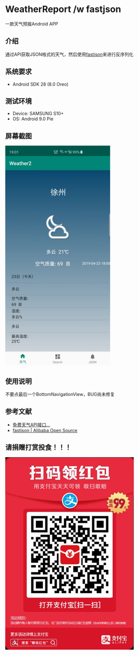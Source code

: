 # WeatherReport /w fastjson
一款天气预报Android APP

## 介绍
通过API获取JSON格式的天气，然后使用[fastjson](https://github.com/alibaba/fastjson)来进行反序列化

## 系统要求
* Android SDK 28 (8.0 Oreo)

## 测试环境
* Device: SAMSUNG S10+
* OS: Android 9.0 Pie

## 屏幕截图
<img src="https://github.com/50Death/WeatherReport-w-fastjson/blob/master/screenshot/%E5%9B%BE%E7%89%871.jpg" width="333" height="700" div=left/>

## 使用说明
不要点最后一个BottomNavigationView，BUG尚未修复

## 参考文献
* [免费天气API接口...](https://www.tianqiapi.com/)
* [fastjson | Alibaba Open Source](https://github.com/alibaba/fastjson)

## 请捐赠打赏投食！！！
![图片加载失败](https://github.com/50Death/CipheredSocketChat/blob/master/Pictures/%E6%94%AF%E4%BB%98%E5%AE%9D%E7%BA%A2%E5%8C%85.jpg)
